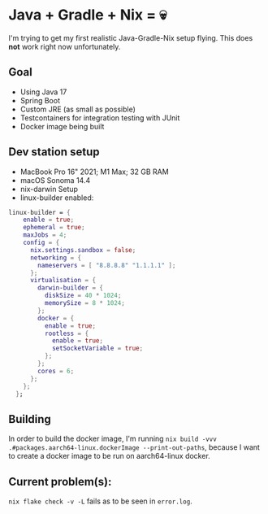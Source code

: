 # Java + Gradle + Nix = 💀
I'm trying to get my first realistic Java-Gradle-Nix setup flying.
This does **not** work right now unfortunately. 

## Goal
- Using Java 17
- Spring Boot
- Custom JRE (as small as possible)
- Testcontainers for integration testing with JUnit
- Docker image being built

## Dev station setup
- MacBook Pro 16" 2021; M1 Max; 32 GB RAM
- macOS Sonoma 14.4
- nix-darwin Setup
- linux-builder enabled:
```nix
linux-builder = {
    enable = true;
    ephemeral = true;
    maxJobs = 4;
    config = {
      nix.settings.sandbox = false;
      networking = {
        nameservers = [ "8.8.8.8" "1.1.1.1" ];
      };
      virtualisation = {
        darwin-builder = {
          diskSize = 40 * 1024;
          memorySize = 8 * 1024;
        };
        docker = {
          enable = true;
          rootless = {
            enable = true;
            setSocketVariable = true;
          };
        };
        cores = 6;
      };
    };
  };
```

## Building
In order to build the docker image, I'm running `nix build -vvv .#packages.aarch64-linux.dockerImage --print-out-paths`, because I want to create a docker image to be run on aarch64-linux docker.

## Current problem(s):
`nix flake check -v -L` fails as to be seen in `error.log`. 
